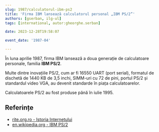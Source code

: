 ```yaml
---
slug: 1987/calculatorul-ibm-ps2
title: 'Firma IBM lansează calculatorul personal „IBM PS/2”'
authors: [gserban, ilg-ul]
tags: [international, autor:gheorghe.serban]

date: 2023-12-28T19:58:07

event_date: '1987-04'

---
```


În luna aprilie 1987, firma IBM lansează a doua generație de calculatoare
personale, familia **IBM PS/2**.

<!-- truncate -->

Multe dintre inovațiile PS/2, cum ar fi 16550 UART (port serial),
formatul de dischetă de 1440 KB de 3,5 inchi, SIMM-uri cu 72 de pini,
portul PS/2 și standardul video VGA, au devenit standarde în piața
calculatoarelor.

Calculatoarele PS/2 au fost produse până în iulie 1995.

## Referințe

- [rite.org.ro - Istoria Internetului](https://rite.org.ro/istoria-internetului/)
- [en.wikipedia.org - IBM PS/2](https://en.wikipedia.org/wiki/IBM_PS/2)
